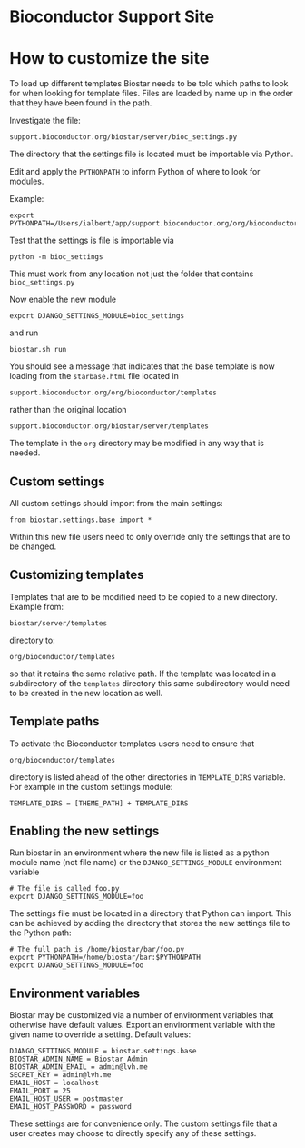 # Bioconductor Support Site

# How to customize the site

To load up different templates Biostar needs to be told which paths to look for when looking for template files.
Files are loaded by name up in the order that they have been found in the path. 

Investigate the file:

    support.bioconductor.org/biostar/server/bioc_settings.py

The directory that the settings file is located must be importable via Python.


Edit and apply the `PYTHONPATH` to inform Python of where to look for modules.

Example:

    export PYTHONPATH=/Users/ialbert/app/support.bioconductor.org/org/bioconductor:$PYTHONPATH

Test that the settings is file is importable via

    python -m bioc_settings

This must work from any location not just the folder that contains `bioc_settings.py`

Now enable the new module

    export DJANGO_SETTINGS_MODULE=bioc_settings

and run

    biostar.sh run

You should see a message that indicates that the base template is now loading from
the `starbase.html` file located in

    support.bioconductor.org/org/bioconductor/templates

rather than the original location

    support.bioconductor.org/biostar/server/templates

The template in the `org` directory may be modified in any way that is needed.


## Custom settings

All custom settings should import from the main settings:

    from biostar.settings.base import *
    
Within this new file users need to only override only the settings that are to be changed.

## Customizing templates

Templates that are to be modified need to be copied to a new directory. Example from:

    biostar/server/templates 
    
directory to:

    org/bioconductor/templates

so that it retains the same relative path.  If the template was located
in a subdirectory of the `templates` directory this same
subdirectory would need to be created in the new location as well.

## Template paths

To activate the Bioconductor templates users need to ensure that

    org/bioconductor/templates

directory is listed ahead of the other directories in `TEMPLATE_DIRS` variable.
For example in the custom settings module:
    
    TEMPLATE_DIRS = [THEME_PATH] + TEMPLATE_DIRS

## Enabling the new settings

Run biostar in an environment where the new file is listed as a python module name 
(not file name) or the `DJANGO_SETTINGS_MODULE` environment variable

    # The file is called foo.py
    export DJANGO_SETTINGS_MODULE=foo

The settings file must be located in a directory that Python can import. This can 
be achieved by adding the directory that stores the new settings file to the Python path:
    
    # The full path is /home/biostar/bar/foo.py
    export PYTHONPATH=/home/biostar/bar:$PYTHONPATH
    export DJANGO_SETTINGS_MODULE=foo

## Environment variables

Biostar may be customized via a number of environment variables that otherwise 
have default values. Export an environment variable with the given name to
override a setting. Default values:

    DJANGO_SETTINGS_MODULE = biostar.settings.base
    BIOSTAR_ADMIN_NAME = Biostar Admin
    BIOSTAR_ADMIN_EMAIL = admin@lvh.me
    SECRET_KEY = admin@lvh.me
    EMAIL_HOST = localhost
    EMAIL_PORT = 25
    EMAIL_HOST_USER = postmaster
    EMAIL_HOST_PASSWORD = password

These settings are for convenience only. The custom settings file that a user
creates may choose to directly specify any of these settings.

